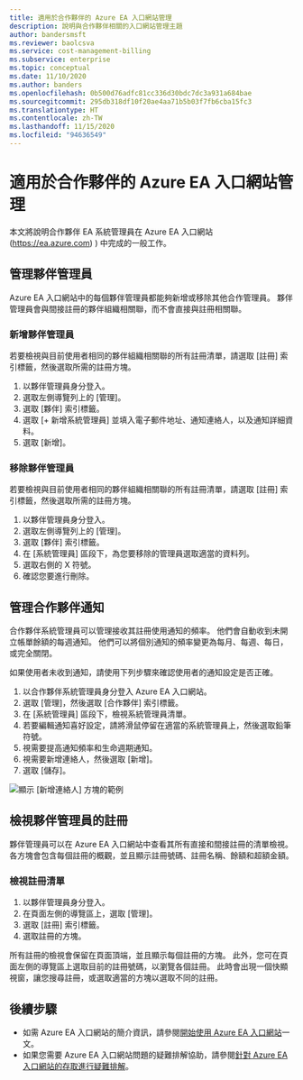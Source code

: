 ```yaml
---
title: 適用於合作夥伴的 Azure EA 入口網站管理
description: 說明與合作夥伴相關的入口網站管理主題
author: bandersmsft
ms.reviewer: baolcsva
ms.service: cost-management-billing
ms.subservice: enterprise
ms.topic: conceptual
ms.date: 11/10/2020
ms.author: banders
ms.openlocfilehash: 0b500d76adfc81cc336d30bdc7dc3a931a684bae
ms.sourcegitcommit: 295db318df10f20ae4aa71b5b03f7fb6cba15fc3
ms.translationtype: HT
ms.contentlocale: zh-TW
ms.lasthandoff: 11/15/2020
ms.locfileid: "94636549"
---
```

# <a name="azure-ea-portal-administration-for-partners"></a>適用於合作夥伴的 Azure EA 入口網站管理

本文將說明合作夥伴 EA 系統管理員在 Azure EA 入口網站 (https://ea.azure.com) ) 中完成的一般工作。

## <a name="manage-partner-administrators"></a>管理夥伴管理員

Azure EA 入口網站中的每個夥伴管理員都能夠新增或移除其他合作管理員。 夥伴管理員會與間接註冊的夥伴組織相關聯，而不會直接與註冊相關聯。

### <a name="add-a-partner-administrator"></a>新增夥伴管理員

若要檢視與目前使用者相同的夥伴組織相關聯的所有註冊清單，請選取 [註冊] 索引標籤，然後選取所需的註冊方塊。

1. 以夥伴管理員身分登入。
1. 選取左側導覽列上的 [管理]。
1. 選取 [夥伴] 索引標籤。
1. 選取 [+ 新增系統管理員] 並填入電子郵件地址、通知連絡人，以及通知詳細資料。
1. 選取 [新增]。

### <a name="remove-a-partner-administrator"></a>移除夥伴管理員

若要檢視與目前使用者相同的夥伴組織相關聯的所有註冊清單，請選取 [註冊] 索引標籤，然後選取所需的註冊方塊。

1. 以夥伴管理員身分登入。
1. 選取左側導覽列上的 [管理]。
1. 選取 [夥伴] 索引標籤。
1. 在 [系統管理員] 區段下，為您要移除的管理員選取適當的資料列。
1. 選取右側的 X 符號。
1. 確認您要進行刪除。

## <a name="manage-partner-notifications"></a>管理合作夥伴通知

合作夥伴系統管理員可以管理接收其註冊使用通知的頻率。 他們會自動收到未開立帳單餘額的每週通知。 他們可以將個別通知的頻率變更為每月、每週、每日，或完全關閉。

如果使用者未收到通知，請使用下列步驟來確認使用者的通知設定是否正確。

1. 以合作夥伴系統管理員身分登入 Azure EA 入口網站。
2. 選取 [管理]，然後選取 [合作夥伴] 索引標籤。
3. 在 [系統管理員] 區段下，檢視系統管理員清單。
4. 若要編輯通知喜好設定，請將滑鼠停留在適當的系統管理員上，然後選取鉛筆符號。
5. 視需要提高通知頻率和生命週期通知。
6. 視需要新增連絡人，然後選取 [新增]。
7. 選取 [儲存]。

![顯示 [新增連絡人] 方塊的範例 ](./media/ea-partner-portal-administration/create-ea-manage-partner-notification.png)

## <a name="view-enrollments-for-partner-administrators"></a>檢視夥伴管理員的註冊

夥伴管理員可以在 Azure EA 入口網站中查看其所有直接和間接註冊的清單檢視。 各方塊會包含每個註冊的概觀，並且顯示註冊號碼、註冊名稱、餘額和超額金額。

### <a name="view-a-list-of-enrollments"></a>檢視註冊清單

1. 以夥伴管理員身分登入。
1. 在頁面左側的導覽區上，選取 [管理]。
1. 選取 [註冊] 索引標籤。
1. 選取註冊的方塊。

所有註冊的檢視會保留在頁面頂端，並且顯示每個註冊的方塊。 此外，您可在頁面左側的導覽區上選取目前的註冊號碼，以瀏覽各個註冊。 此時會出現一個快顯視窗，讓您搜尋註冊，或選取適當的方塊以選取不同的註冊。

## <a name="next-steps"></a>後續步驟

- 如需 Azure EA 入口網站的簡介資訊，請參閱[開始使用 Azure EA 入口網站](ea-portal-get-started.md)一文。
- 如果您需要 Azure EA 入口網站問題的疑難排解協助，請參閱[針對 Azure EA 入口網站的存取進行疑難排解](ea-portal-troubleshoot.md)。